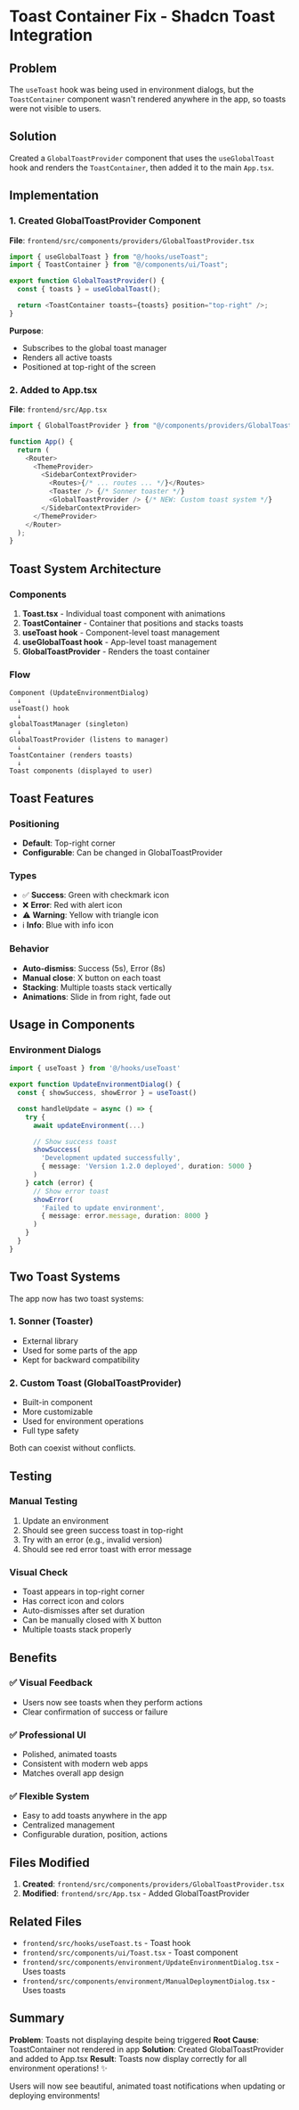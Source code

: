 # Toast Container Fix - Shadcn Toast Integration

## Problem

The `useToast` hook was being used in environment dialogs, but the `ToastContainer` component wasn't rendered anywhere in the app, so toasts were not visible to users.

## Solution

Created a `GlobalToastProvider` component that uses the `useGlobalToast` hook and renders the `ToastContainer`, then added it to the main `App.tsx`.

## Implementation

### 1. Created GlobalToastProvider Component

**File**: `frontend/src/components/providers/GlobalToastProvider.tsx`

```typescript
import { useGlobalToast } from "@/hooks/useToast";
import { ToastContainer } from "@/components/ui/Toast";

export function GlobalToastProvider() {
  const { toasts } = useGlobalToast();

  return <ToastContainer toasts={toasts} position="top-right" />;
}
```

**Purpose**:

- Subscribes to the global toast manager
- Renders all active toasts
- Positioned at top-right of the screen

### 2. Added to App.tsx

**File**: `frontend/src/App.tsx`

```typescript
import { GlobalToastProvider } from "@/components/providers/GlobalToastProvider";

function App() {
  return (
    <Router>
      <ThemeProvider>
        <SidebarContextProvider>
          <Routes>{/* ... routes ... */}</Routes>
          <Toaster /> {/* Sonner toaster */}
          <GlobalToastProvider /> {/* NEW: Custom toast system */}
        </SidebarContextProvider>
      </ThemeProvider>
    </Router>
  );
}
```

## Toast System Architecture

### Components

1. **Toast.tsx** - Individual toast component with animations
2. **ToastContainer** - Container that positions and stacks toasts
3. **useToast hook** - Component-level toast management
4. **useGlobalToast hook** - App-level toast management
5. **GlobalToastProvider** - Renders the toast container

### Flow

```
Component (UpdateEnvironmentDialog)
  ↓
useToast() hook
  ↓
globalToastManager (singleton)
  ↓
GlobalToastProvider (listens to manager)
  ↓
ToastContainer (renders toasts)
  ↓
Toast components (displayed to user)
```

## Toast Features

### Positioning

- **Default**: Top-right corner
- **Configurable**: Can be changed in GlobalToastProvider

### Types

- ✅ **Success**: Green with checkmark icon
- ❌ **Error**: Red with alert icon
- ⚠️ **Warning**: Yellow with triangle icon
- ℹ️ **Info**: Blue with info icon

### Behavior

- **Auto-dismiss**: Success (5s), Error (8s)
- **Manual close**: X button on each toast
- **Stacking**: Multiple toasts stack vertically
- **Animations**: Slide in from right, fade out

## Usage in Components

### Environment Dialogs

```typescript
import { useToast } from '@/hooks/useToast'

export function UpdateEnvironmentDialog() {
  const { showSuccess, showError } = useToast()

  const handleUpdate = async () => {
    try {
      await updateEnvironment(...)

      // Show success toast
      showSuccess(
        'Development updated successfully',
        { message: 'Version 1.2.0 deployed', duration: 5000 }
      )
    } catch (error) {
      // Show error toast
      showError(
        'Failed to update environment',
        { message: error.message, duration: 8000 }
      )
    }
  }
}
```

## Two Toast Systems

The app now has two toast systems:

### 1. Sonner (Toaster)

- External library
- Used for some parts of the app
- Kept for backward compatibility

### 2. Custom Toast (GlobalToastProvider)

- Built-in component
- More customizable
- Used for environment operations
- Full type safety

Both can coexist without conflicts.

## Testing

### Manual Testing

1. Update an environment
2. Should see green success toast in top-right
3. Try with an error (e.g., invalid version)
4. Should see red error toast with error message

### Visual Check

- Toast appears in top-right corner
- Has correct icon and colors
- Auto-dismisses after set duration
- Can be manually closed with X button
- Multiple toasts stack properly

## Benefits

### ✅ Visual Feedback

- Users now see toasts when they perform actions
- Clear confirmation of success or failure

### ✅ Professional UI

- Polished, animated toasts
- Consistent with modern web apps
- Matches overall app design

### ✅ Flexible System

- Easy to add toasts anywhere in the app
- Centralized management
- Configurable duration, position, actions

## Files Modified

1. **Created**: `frontend/src/components/providers/GlobalToastProvider.tsx`
2. **Modified**: `frontend/src/App.tsx` - Added GlobalToastProvider

## Related Files

- `frontend/src/hooks/useToast.ts` - Toast hook
- `frontend/src/components/ui/Toast.tsx` - Toast component
- `frontend/src/components/environment/UpdateEnvironmentDialog.tsx` - Uses toasts
- `frontend/src/components/environment/ManualDeploymentDialog.tsx` - Uses toasts

## Summary

**Problem**: Toasts not displaying despite being triggered
**Root Cause**: ToastContainer not rendered in app
**Solution**: Created GlobalToastProvider and added to App.tsx
**Result**: Toasts now display correctly for all environment operations! ✨

Users will now see beautiful, animated toast notifications when updating or deploying environments!
